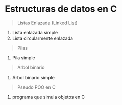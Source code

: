 # Estructuras de datos en C

> Listas Enlazada (Linked List)
  1. Lista enlazada simple
  2. Lista circularmente enlazada

> Pilas 
  1. Pila simple
 
> Árbol binario
  1. Árbol binario simple

> Pseudo POO en C
  1. programa que simula objetos en C

  

